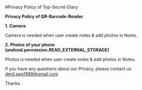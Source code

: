 #Privacy Policy of Top-Secret-Diary


<b>Privacy Policy of QR-Barcode-Reader</b>

<b>1. Camera</b>

Camera is needed when user create notes & add photos in Notes.

<b>2. Photos of your phone (android.permission.READ_EXTERNAL_STORAGE)</b>

Photos is needed when user create notes & add photos in Notes.

If you have any questions about our Privacy, please contact us devil.pag1989@gmail.com

Thanks.
